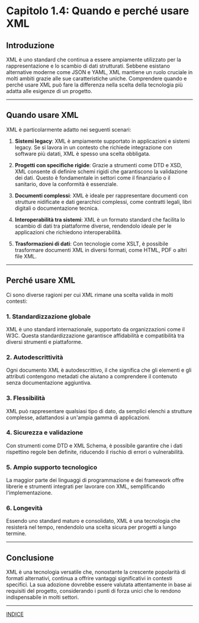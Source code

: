 # Capitolo 1.4: Quando e perché usare XML

## Introduzione
XML è uno standard che continua a essere ampiamente utilizzato per la rappresentazione e lo scambio di dati strutturati. Sebbene esistano alternative moderne come JSON e YAML, XML mantiene un ruolo cruciale in molti ambiti grazie alle sue caratteristiche uniche. Comprendere quando e perché usare XML può fare la differenza nella scelta della tecnologia più adatta alle esigenze di un progetto.

---

## Quando usare XML
XML è particolarmente adatto nei seguenti scenari:

1. **Sistemi legacy**:
   XML è ampiamente supportato in applicazioni e sistemi legacy. Se si lavora in un contesto che richiede integrazione con software più datati, XML è spesso una scelta obbligata.

2. **Progetti con specifiche rigide**:
   Grazie a strumenti come DTD e XSD, XML consente di definire schemi rigidi che garantiscono la validazione dei dati. Questo è fondamentale in settori come il finanziario o il sanitario, dove la conformità è essenziale.

3. **Documenti complessi**:
   XML è ideale per rappresentare documenti con strutture nidificate e dati gerarchici complessi, come contratti legali, libri digitali o documentazione tecnica.

4. **Interoperabilità tra sistemi**:
   XML è un formato standard che facilita lo scambio di dati tra piattaforme diverse, rendendolo ideale per le applicazioni che richiedono interoperabilità.

5. **Trasformazioni di dati**:
   Con tecnologie come XSLT, è possibile trasformare documenti XML in diversi formati, come HTML, PDF o altri file XML.

---

## Perché usare XML
Ci sono diverse ragioni per cui XML rimane una scelta valida in molti contesti:

### 1. **Standardizzazione globale**
XML è uno standard internazionale, supportato da organizzazioni come il W3C. Questa standardizzazione garantisce affidabilità e compatibilità tra diversi strumenti e piattaforme.

### 2. **Autodescrittività**
Ogni documento XML è autodescrittivo, il che significa che gli elementi e gli attributi contengono metadati che aiutano a comprendere il contenuto senza documentazione aggiuntiva.

### 3. **Flessibilità**
XML può rappresentare qualsiasi tipo di dato, da semplici elenchi a strutture complesse, adattandosi a un'ampia gamma di applicazioni.

### 4. **Sicurezza e validazione**
Con strumenti come DTD e XML Schema, è possibile garantire che i dati rispettino regole ben definite, riducendo il rischio di errori o vulnerabilità.

### 5. **Ampio supporto tecnologico**
La maggior parte dei linguaggi di programmazione e dei framework offre librerie e strumenti integrati per lavorare con XML, semplificando l'implementazione.

### 6. **Longevità**
Essendo uno standard maturo e consolidato, XML è una tecnologia che resisterà nel tempo, rendendolo una scelta sicura per progetti a lungo termine.

---

## Conclusione
XML è una tecnologia versatile che, nonostante la crescente popolarità di formati alternativi, continua a offrire vantaggi significativi in contesti specifici. La sua adozione dovrebbe essere valutata attentamente in base ai requisiti del progetto, considerando i punti di forza unici che lo rendono indispensabile in molti settori.


---

[INDICE](README.md)